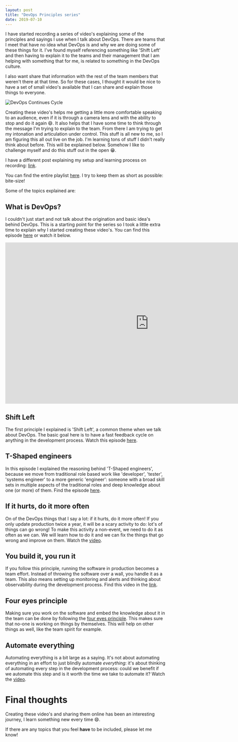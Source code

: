```yaml
---
layout: post
title: "DevOps Principles series"
date: 2019-07-10
---
```


I have started recording a series of video's explaining some of the principles and sayings I use when I talk about DevOps. There are teams that I meet that have no idea what DevOps is and why we are doing some of these things for it. I've found myself referencing something like 'Shift Left' and then having to explain it to the teams and their management that I am helping with something that for me, is related to something in the DevOps culture.

I also want share that information with the rest of the team members that weren't there at that time. So for these cases, I thought it would be nice to have a set of small video's available that I can share and explain those things to everyone.

![DevOps Continues Cycle](/images/2019/20190710/2019/20190710_01_DevOps.png)

Creating these video's helps me getting a little more comfortable speaking to an audience, even if it is through a camera lens and with the ability to stop and do it again 😄. It also helps that I have some time to think through the message I'm trying to explain to the team. From there I am trying to get my intonation and articulation under control. This stuff is all new to me, so I am figuring this all out live on the job. I'm learning tons of stuff I didn't really think about before. This will be explained below. Somehow I like to challenge myself and do this stuff out in the open 😁.

I have a different post explaining my setup and learning process on recording: [link](/blog/2019/07/10/DevOps-Principles-series-recording-setup).

You can find the entire playlist [here](https://www.youtube.com/watch?v=eEB9h8mU8rY&list=PLXVVwOM8uv2wQyhQ7mB_Nv_iXyMuXf-GT). I try to keep them as short as possible: bite-size!

Some of the topics explained are:
## What is DevOps?
I couldn't just start and not talk about the origination and basic idea's behind DevOps. This is a starting point for the series so I took a little extra time to explain why I started creating these video's. You can find this episode [here](https://www.youtube.com/watch?v=eEB9h8mU8rY&list=PLXVVwOM8uv2wQyhQ7mB_Nv_iXyMuXf-GT&index=1) or watch it below.
<iframe width="900" height="506" src="https://www.youtube.com/embed/eEB9h8mU8rY?list=PLXVVwOM8uv2wQyhQ7mB_Nv_iXyMuXf-GT" frameborder="0" allow="accelerometer; autoplay; encrypted-media; gyroscope; picture-in-picture" allowfullscreen></iframe>


## Shift Left
The first principle I explained is 'Shift Left', a common theme when we talk about DevOps. The basic goal here is to have a fast feedback cycle on anything in the development process. Watch this episode [here](https://www.youtube.com/watch?v=E4UD1dloNM8&list=PLXVVwOM8uv2wQyhQ7mB_Nv_iXyMuXf-GT&index=2).

## T-Shaped engineers
In this episode I explained the reasoning behind 'T-Shaped engineers', because we move from traditional role based work like 'developer', 'tester', 'systems engineer' to a more generic 'engineer': someone with a broad skill sets in multiple aspects of the traditional roles and deep knowledge about one (or more) of them. Find the episode [here](https://www.youtube.com/watch?v=E4UD1dloNM8&list=PLXVVwOM8uv2wQyhQ7mB_Nv_iXyMuXf-GT&index=3).

## If it hurts, do it more often
On of the DevOps things that I say a lot: if it hurts, do it more often! If you only update production twice a year, it will be a scary activity to do: lot's of things can go wrong! To make this activity a non-event, we need to do it as often as we can. We will learn how to do it and we can fix the things that go wrong and improve on them. Watch the [video](https://www.youtube.com/watch?v=E4UD1dloNM8&list=PLXVVwOM8uv2wQyhQ7mB_Nv_iXyMuXf-GT&index=4).

## You build it, you run it
If you follow this principle, running the software in production becomes a team effort. Instead of throwing the software over a wall, you handle it as a team. This also means setting up monitoring and alerts and thinking about observability during the development process. Find this video in the [link](https://www.youtube.com/watch?v=E4UD1dloNM8&list=PLXVVwOM8uv2wQyhQ7mB_Nv_iXyMuXf-GT&index=5).

## Four eyes principle
Making sure you work on the software and embed the knowledge about it in the team can be done by following the [four eyes principle](https://www.youtube.com/watch?v=E4UD1dloNM8&list=PLXVVwOM8uv2wQyhQ7mB_Nv_iXyMuXf-GT&index=6). This makes sure that no-one is working on things by themselves. This will help on other things as well, like the team spirit for example.

## Automate everything
Automating everything is a bit large as a saying. It's not about automating everything in an effort to just blindly automate *everything*: it's about thinking of automating every step in the development process: could we benefit if we automate this step and is it worth the time we take to automate it? Watch the [video](https://www.youtube.com/watch?v=E4UD1dloNM8&list=PLXVVwOM8uv2wQyhQ7mB_Nv_iXyMuXf-GT&index=7).


# Final thoughts
Creating these video's and sharing them online has been an interesting journey, I learn something new every time 😄.

If there are any topics that you feel **have** to be included, please let me know!